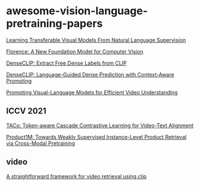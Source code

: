 # awesome-vision-language-pretraining-papers

[Learning Transferable Visual Models From Natural Language Supervision](https://arxiv.org/pdf/2103.00020.pdf) 

[Florence: A New Foundation Model for Computer Vision](https://arxiv.org/pdf/2111.11432.pdf)

[DenseCLIP: Extract Free Dense Labels from CLIP](https://arxiv.org/pdf/2112.01071.pdf)

[DenseCLIP: Language-Guided Dense Prediction with Context-Aware Prompting](https://arxiv.org/pdf/2112.01518.pdf)

[Prompting Visual-Language Models for Efficient Video Understanding](https://arxiv.org/pdf/2112.04478.pdf)



## ICCV 2021

[TACo: Token-aware Cascade Contrastive Learning for Video-Text Alignment](https://openaccess.thecvf.com/content/ICCV2021/papers/Yang_TACo_Token-Aware_Cascade_Contrastive_Learning_for_Video-Text_Alignment_ICCV_2021_paper.pdf)

[Product1M: Towards Weakly Supervised Instance-Level Product Retrieval
via Cross-Modal Pretraining](https://openaccess.thecvf.com/content/ICCV2021/papers/Zhan_Product1M_Towards_Weakly_Supervised_Instance-Level_Product_Retrieval_via_Cross-Modal_Pretraining_ICCV_2021_paper.pdf)

## video

[A straightforward framework for video retrieval using clip](https://arxiv.org/pdf/2102.12443.pdf)

